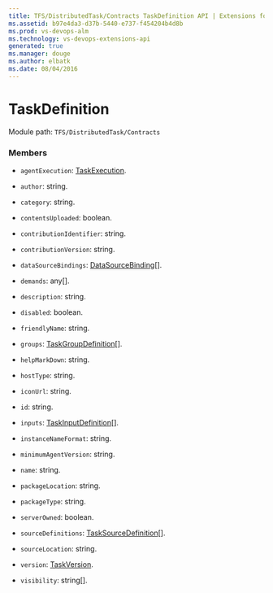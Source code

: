 ```yaml
---
title: TFS/DistributedTask/Contracts TaskDefinition API | Extensions for Visual Studio Team Services
ms.assetid: b97e4da3-d37b-5440-e737-f454204b4d8b
ms.prod: vs-devops-alm
ms.technology: vs-devops-extensions-api
generated: true
ms.manager: douge
ms.author: elbatk
ms.date: 08/04/2016
---
```


# TaskDefinition

Module path: `TFS/DistributedTask/Contracts`


### Members

* `agentExecution`: [TaskExecution](../../../TFS/DistributedTask/Contracts/TaskExecution.md). 

* `author`: string. 

* `category`: string. 

* `contentsUploaded`: boolean. 

* `contributionIdentifier`: string. 

* `contributionVersion`: string. 

* `dataSourceBindings`: [DataSourceBinding](../../../TFS/DistributedTask/Contracts/DataSourceBinding.md)[]. 

* `demands`: any[]. 

* `description`: string. 

* `disabled`: boolean. 

* `friendlyName`: string. 

* `groups`: [TaskGroupDefinition](../../../TFS/DistributedTask/Contracts/TaskGroupDefinition.md)[]. 

* `helpMarkDown`: string. 

* `hostType`: string. 

* `iconUrl`: string. 

* `id`: string. 

* `inputs`: [TaskInputDefinition](../../../TFS/DistributedTask/Contracts/TaskInputDefinition.md)[]. 

* `instanceNameFormat`: string. 

* `minimumAgentVersion`: string. 

* `name`: string. 

* `packageLocation`: string. 

* `packageType`: string. 

* `serverOwned`: boolean. 

* `sourceDefinitions`: [TaskSourceDefinition](../../../TFS/DistributedTask/Contracts/TaskSourceDefinition.md)[]. 

* `sourceLocation`: string. 

* `version`: [TaskVersion](../../../TFS/DistributedTask/Contracts/TaskVersion.md). 

* `visibility`: string[]. 

